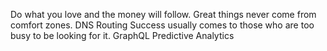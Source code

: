 Do what you love and the money will follow. Great things never come from comfort zones. DNS Routing Success usually comes to those who are too busy to be looking for it. GraphQL Predictive Analytics
